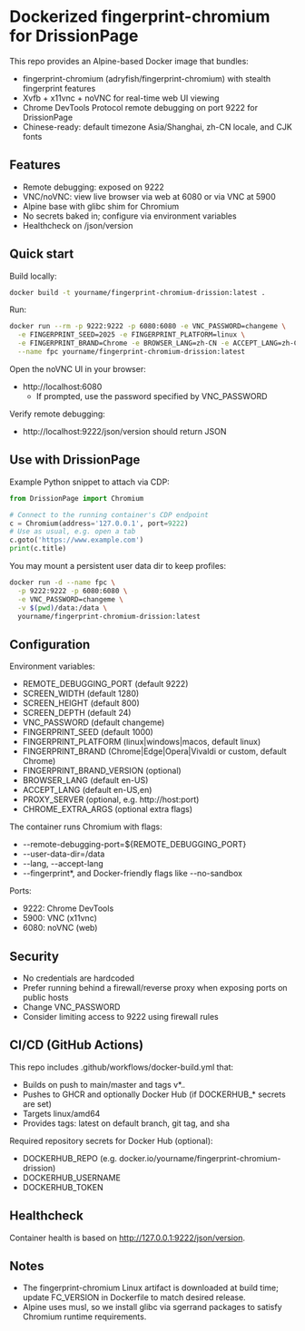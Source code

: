 # Dockerized fingerprint-chromium for DrissionPage

This repo provides an Alpine-based Docker image that bundles:
- fingerprint-chromium (adryfish/fingerprint-chromium) with stealth fingerprint features
- Xvfb + x11vnc + noVNC for real-time web UI viewing
- Chrome DevTools Protocol remote debugging on port 9222 for DrissionPage
- Chinese-ready: default timezone Asia/Shanghai, zh-CN locale, and CJK fonts

## Features
- Remote debugging: exposed on 9222
- VNC/noVNC: view live browser via web at 6080 or via VNC at 5900
- Alpine base with glibc shim for Chromium
- No secrets baked in; configure via environment variables
- Healthcheck on /json/version

## Quick start

Build locally:

```bash
docker build -t yourname/fingerprint-chromium-drission:latest .
```

Run:

```bash
docker run --rm -p 9222:9222 -p 6080:6080 -e VNC_PASSWORD=changeme \
  -e FINGERPRINT_SEED=2025 -e FINGERPRINT_PLATFORM=linux \
  -e FINGERPRINT_BRAND=Chrome -e BROWSER_LANG=zh-CN -e ACCEPT_LANG=zh-CN,zh \
  --name fpc yourname/fingerprint-chromium-drission:latest
```

Open the noVNC UI in your browser:
- http://localhost:6080
  - If prompted, use the password specified by VNC_PASSWORD

Verify remote debugging:
- http://localhost:9222/json/version should return JSON

## Use with DrissionPage

Example Python snippet to attach via CDP:

```python
from DrissionPage import Chromium

# Connect to the running container's CDP endpoint
c = Chromium(address='127.0.0.1', port=9222)
# Use as usual, e.g. open a tab
c.goto('https://www.example.com')
print(c.title)
```

You may mount a persistent user data dir to keep profiles:

```bash
docker run -d --name fpc \
  -p 9222:9222 -p 6080:6080 \
  -e VNC_PASSWORD=changeme \
  -v $(pwd)/data:/data \
  yourname/fingerprint-chromium-drission:latest
```

## Configuration

Environment variables:
- REMOTE_DEBUGGING_PORT (default 9222)
- SCREEN_WIDTH (default 1280)
- SCREEN_HEIGHT (default 800)
- SCREEN_DEPTH (default 24)
- VNC_PASSWORD (default changeme)
- FINGERPRINT_SEED (default 1000)
- FINGERPRINT_PLATFORM (linux|windows|macos, default linux)
- FINGERPRINT_BRAND (Chrome|Edge|Opera|Vivaldi or custom, default Chrome)
- FINGERPRINT_BRAND_VERSION (optional)
- BROWSER_LANG (default en-US)
- ACCEPT_LANG (default en-US,en)
- PROXY_SERVER (optional, e.g. http://host:port)
- CHROME_EXTRA_ARGS (optional extra flags)

The container runs Chromium with flags:
- --remote-debugging-port=${REMOTE_DEBUGGING_PORT}
- --user-data-dir=/data
- --lang, --accept-lang
- --fingerprint*, and Docker-friendly flags like --no-sandbox

Ports:
- 9222: Chrome DevTools
- 5900: VNC (x11vnc)
- 6080: noVNC (web)

## Security
- No credentials are hardcoded
- Prefer running behind a firewall/reverse proxy when exposing ports on public hosts
- Change VNC_PASSWORD
- Consider limiting access to 9222 using firewall rules

## CI/CD (GitHub Actions)
This repo includes .github/workflows/docker-build.yml that:
- Builds on push to main/master and tags v*.*.*
- Pushes to GHCR and optionally Docker Hub (if DOCKERHUB_* secrets are set)
- Targets linux/amd64
- Provides tags: latest on default branch, git tag, and sha

Required repository secrets for Docker Hub (optional):
- DOCKERHUB_REPO (e.g. docker.io/yourname/fingerprint-chromium-drission)
- DOCKERHUB_USERNAME
- DOCKERHUB_TOKEN

## Healthcheck
Container health is based on http://127.0.0.1:9222/json/version.

## Notes
- The fingerprint-chromium Linux artifact is downloaded at build time; update FC_VERSION in Dockerfile to match desired release.
- Alpine uses musl, so we install glibc via sgerrand packages to satisfy Chromium runtime requirements.

